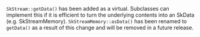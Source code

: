 `SkStream::getData()` has been added as a virtual. Subclasses can implement this if it is efficient
to turn the underlying contents into an SkData (e.g. SkStreamMemory). `SkStreamMemory::asData()`
has been renamed to `getData()` as a result of this change and will be removed in a future release.
